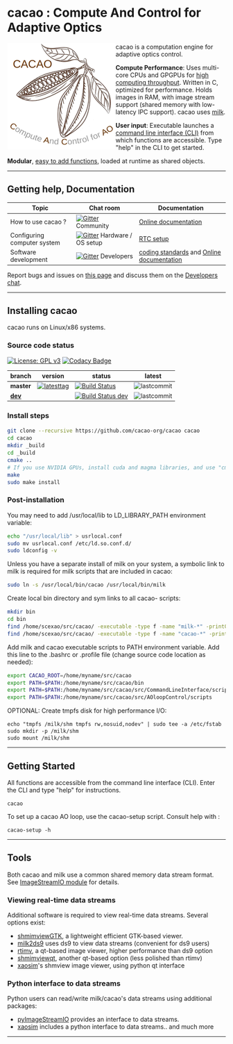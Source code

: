 

# cacao : Compute And Control for Adaptive Optics


<img align="left" src="cacao-logo-250pix.png">

cacao is a computation engine for adaptive optics control.

**Compute Performance**: Uses multi-core CPUs and GPGPUs for [high computing throughput](https://github.com/cacao-org/cacao/wiki/Compute-Performance-Benchmarks). Written in C, optimized for performance. Holds images in RAM, with image stream support (shared memory with low-latency IPC support). cacao uses [milk](https://github.com/milk-org/milk). 


**User input**: Executable launches a [command line interface (CLI)](https://cacao-org.github.io/cacao/page_userinput.html) from which functions are accessible. Type "help" in the CLI to get started.


**Modular**, [easy to add functions](https://cacao-org.github.io/cacao/page_LoadingModules.html), loaded at runtime as shared objects.



---


## Getting help, Documentation

Topic                        |  Chat room                             |  Documentation             | 
-----------------------------|----------------------------------------|--------------------|
How to use cacao ?           | [![Gitter](https://badges.gitter.im/cacao-org/community.svg)](https://gitter.im/cacao-org/community)  Community | [Online documentation]( http://CACAO-org.github.io/cacao/index.html )  |
Configuring computer system  | [![Gitter](https://badges.gitter.im/cacao-org/RTCconfig.svg)](https://gitter.im/cacao-org/RTCconfig)  Hardware / OS setup | [RTC setup]( https://github.com/cacao-org/cacao/wiki/Seeting-up-a-RTC-system ) |
Software development         | [![Gitter](https://badges.gitter.im/cacao-org/codedev.svg)](https://gitter.im/cacao-org/codedev)      Developers | [coding standards]( http://CACAO-org.github.io/cacao/page_coding_standards.html ) and  [Online documentation]( http://CACAO-org.github.io/cacao/index.html )|



Report bugs and issues on [this page]( https://github.com/cacao-org/cacao/issues ) and discuss them on the [Developers chat](https://gitter.im/cacao-org/codedev).



---

## Installing cacao


cacao runs on Linux/x86 systems.


### Source code status

[![License: GPL v3](https://img.shields.io/badge/License-GPL%20v3-blue.svg)](http://www.gnu.org/licenses/gpl-3.0)
[![Codacy Badge](https://api.codacy.com/project/badge/Grade/8fc93c97bde340078b02340e71b10580)](https://app.codacy.com/organization/cacao-org)


|     branch       |   version             |  status                     | latest        |
|------------------|-----------------------|-----------------------------|---------------|
**master** | [![latesttag](https://img.shields.io/github/tag/cacao-org/cacao.svg)](https://github.com/cacao-org/cacao/tree/master) | [![Build Status](https://travis-ci.org/cacao-org/cacao.svg?branch=master)](https://travis-ci.org/cacao-org/cacao) | ![lastcommit](https://img.shields.io/github/last-commit/cacao-org/cacao/master.svg)
[**dev**](https://github.com/cacao-org/cacao/tree/dev) | | [![Build Status dev](https://travis-ci.org/cacao-org/cacao.svg?branch=dev)](https://travis-ci.org/cacao-org/cacao) | ![lastcommit](https://img.shields.io/github/last-commit/cacao-org/cacao/dev.svg)



### Install steps

```bash
git clone --recursive https://github.com/cacao-org/cacao cacao
cd cacao
mkdir _build
cd _build
cmake ..
# If you use NVIDIA GPUs, install cuda and magma libraries, and use "cmake .. -DUSE_MAGMA=ON"
make
sudo make install
```


### Post-installation 

You may need to add /usr/local/lib to LD_LIBRARY_PATH environment variable:
```bash
echo "/usr/local/lib" > usrlocal.conf
sudo mv usrlocal.conf /etc/ld.so.conf.d/
sudo ldconfig -v
```

Unless you have a separate install of milk on your system, a symbolic link to milk is required for milk scripts that are included in cacao:

```bash
sudo ln -s /usr/local/bin/cacao /usr/local/bin/milk
```

Create local bin directory and sym links to all cacao- scripts:
```bash
mkdir bin
cd bin
find /home/scexao/src/cacao/ -executable -type f -name "milk-*" -print0 | xargs -0 -I {} ln -s {} .
find /home/scexao/src/cacao/ -executable -type f -name "cacao-*" -print0 | xargs -0 -I {} ln -s {} .
```

Add milk and cacao executable scripts to PATH environment variable. Add this line to the .bashrc or .profile file (change source code location as needed):
```bash
export CACAO_ROOT=/home/myname/src/cacao
export PATH=$PATH:/home/myname/src/cacao/bin
export PATH=$PATH:/home/myname/src/cacao/src/CommandLineInterface/scripts
export PATH=$PATH:/home/myname/src/cacao/src/AOloopControl/scripts
```

OPTIONAL: Create tmpfs disk for high performance I/O:

    echo "tmpfs /milk/shm tmpfs rw,nosuid,nodev" | sudo tee -a /etc/fstab
    sudo mkdir -p /milk/shm
    sudo mount /milk/shm


---


## Getting Started

All functions are accessible from the command line interface (CLI). Enter the CLI and type "help" for instructions.

    cacao

To set up a cacao AO loop, use the cacao-setup script. Consult help with :

    cacao-setup -h


---

## Tools

Both cacao and milk use a common shared memory data stream format. See [ImageStreamIO module](https://github.com/milk-org/ImageStreamIO) for details.

### Viewing real-time data streams

Additional software is required to view real-time data streams. Several options exist:

  * [shmimviewGTK](https://github.com/milk-org/shmimviewGTK), a lightweight efficient GTK-based viewer.
  * [milk2ds9](https://github.com/jaredmales/milk2ds9) uses ds9 to view data streams (convenient for ds9 users)
  * [rtimv](https://github.com/jaredmales/rtimv), a qt-based image viewer, higher performance than ds9 option
  * [shmimviewqt](https://github.com/milk-org/shmimviewqt), another qt-based option (less polished than rtimv)
  * [xaosim](https://github.com/fmartinache/xaosim)'s shmview image viewer, using python qt interface
  
### Python interface to data streams

Python users can read/write milk/cacao's data streams using additional packages:

  * [pyImageStreamIO](https://github.com/milk-org/pyImageStreamIO) provides an interface to data streams.
  * [xaosim](https://github.com/fmartinache/xaosim) includes a python interface to data streams.. and much more



---


